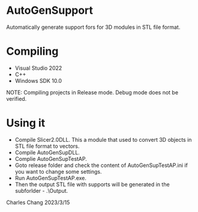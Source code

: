 # AutoGenSupport
Automatically generate support fors for 3D modules in STL file format.

Compiling
=========
- Visual Studio 2022
- C++
- Windows SDK 10.0

NOTE: Compiling projects in Release mode. Debug mode does not be verified.

Using it
========
- Compile Slicer2.0DLL. This a module that used to convert 3D objects in STL file format to vectors.
- Compile AutoGenSupDLL.
- Complie AutoGenSupTestAP. 
- Goto release folder and check the content of AutoGenSupTestAP.ini if you want to change some settings.
- Run AutoGenSupTestAP.exe.
- Then the output STL file with supports will be generated in the subforlder - .\Output.

Charles Chang
2023/3/15
